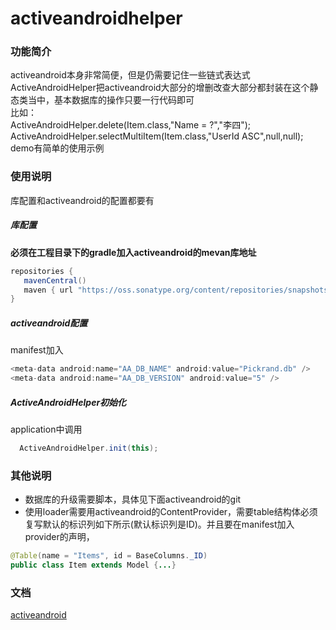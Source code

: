 # activeandroidhelper
### 功能简介
activeandroid本身非常简便，但是仍需要记住一些链式表达式   
ActiveAndroidHelper把activeandroid大部分的增删改查大部分都封装在这个静态类当中，基本数据库的操作只要一行代码即可   
比如：   
      ActiveAndroidHelper.delete(Item.class,"Name = ?","李四");   
       ActiveAndroidHelper.selectMultiItem(Item.class,"UserId ASC",null,null);   
       demo有简单的使用示例
### 使用说明
库配置和activeandroid的配置都要有
 ##### 库配置
 **必须在工程目录下的gradle加入activeandroid的mevan库地址**   

 ```groovy
 repositories {     
    mavenCentral()
    maven { url "https://oss.sonatype.org/content/repositories/snapshots/" }
}
```

##### activeandroid配置    

manifest加入
```groovy
<meta-data android:name="AA_DB_NAME" android:value="Pickrand.db" />   
<meta-data android:name="AA_DB_VERSION" android:value="5" />
```
##### ActiveAndroidHelper初始化
application中调用
```java
  ActiveAndroidHelper.init(this);
```


### 其他说明
* 数据库的升级需要脚本，具体见下面activeandroid的git    
* 使用loader需要用activeandroid的ContentProvider，需要table结构体必须复写默认的标识列如下所示(默认标识列是ID)。并且要在manifest加入provider的声明，
```java
@Table(name = "Items", id = BaseColumns._ID)
public class Item extends Model {...}
```


### 文档
[activeandroid](https://github.com/pardom/ActiveAndroid)

      


